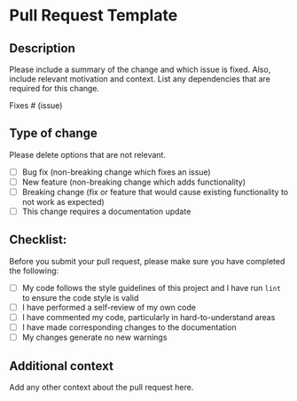 # Pull Request Template

## Description

Please include a summary of the change and which issue is fixed. Also, include relevant motivation and context. List any dependencies that are required for this change.

Fixes # (issue)

## Type of change

Please delete options that are not relevant.

- [ ] Bug fix (non-breaking change which fixes an issue)
- [ ] New feature (non-breaking change which adds functionality)
- [ ] Breaking change (fix or feature that would cause existing functionality to not work as expected)
- [ ] This change requires a documentation update

## Checklist:

Before you submit your pull request, please make sure you have completed the following:

- [ ] My code follows the style guidelines of this project and I have run `lint` to ensure the code style is valid
- [ ] I have performed a self-review of my own code
- [ ] I have commented my code, particularly in hard-to-understand areas
- [ ] I have made corresponding changes to the documentation
- [ ] My changes generate no new warnings

## Additional context

Add any other context about the pull request here.